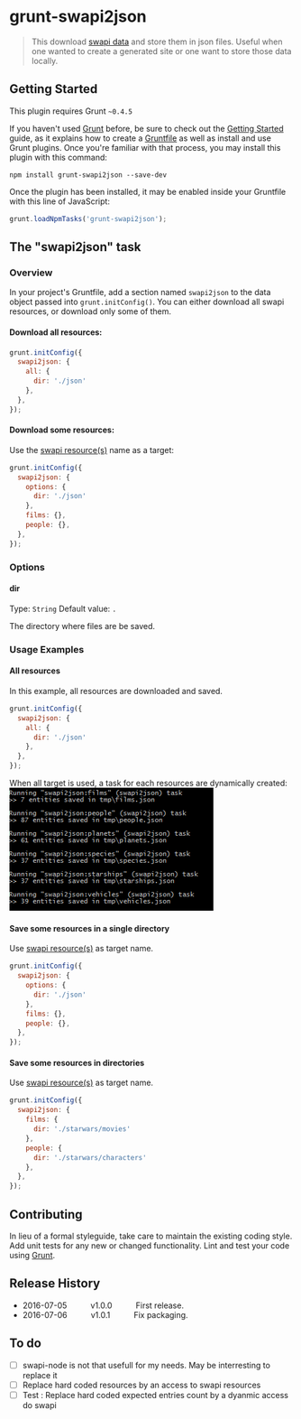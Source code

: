 # grunt-swapi2json

> This download [swapi data](http://swapi.co/) and store them in json files. Useful when one wanted to create a generated site or one want to store those data locally.

## Getting Started
This plugin requires Grunt `~0.4.5`

If you haven't used [Grunt](http://gruntjs.com/) before, be sure to check out the [Getting Started](http://gruntjs.com/getting-started) guide, as it explains how to create a [Gruntfile](http://gruntjs.com/sample-gruntfile) as well as install and use Grunt plugins. Once you're familiar with that process, you may install this plugin with this command:

```shell
npm install grunt-swapi2json --save-dev
```

Once the plugin has been installed, it may be enabled inside your Gruntfile with this line of JavaScript:

```js
grunt.loadNpmTasks('grunt-swapi2json');
```

## The "swapi2json" task

### Overview
In your project's Gruntfile, add a section named `swapi2json` to the data object passed into `grunt.initConfig()`.
You can either download all swapi resources, or download only some of them.

#### Download all resources:

```js
grunt.initConfig({
  swapi2json: {
    all: {
      dir: './json'
    },
  },
});
```

#### Download some resources:
Use the [swapi resource(s)](http://swapi.co/documentation#root) name as a target:
```js
grunt.initConfig({
  swapi2json: {
    options: {
	  dir: './json'
    },
    films: {},
    people: {},
  },
});
```

### Options

#### dir
Type: `String`
Default value: `.`

The directory where files are be saved.


### Usage Examples

#### All resources
In this example, all resources are downloaded and saved.

```js
grunt.initConfig({
  swapi2json: {
    all: {
      dir: './json'
    },
  },
});
```
When all target is used, a task for each resources are dynamically created:
![screenshot](./swapi2json_all.png "All target output")

#### Save some resources in a single directory
Use [swapi resource(s)](http://swapi.co/documentation#root) as target name.

```js
grunt.initConfig({
  swapi2json: {
    options: {
	  dir: './json'
    },
    films: {},
    people: {},
  },
});
```

#### Save some resources in directories
Use [swapi resource(s)](http://swapi.co/documentation#root) as target name.

```js
grunt.initConfig({
  swapi2json: {
    films: {
      dir: './starwars/movies'
    },
    people: {
      dir: './starwars/characters'
    },
  },
});
```


## Contributing
In lieu of a formal styleguide, take care to maintain the existing coding style. Add unit tests for any new or changed functionality. Lint and test your code using [Grunt](http://gruntjs.com/).

## Release History
* 2016-07-05   v1.0.0   First release.
* 2016-07-06   v1.0.1   Fix packaging.

## To do

- [ ] swapi-node is not that usefull for my needs. May be interresting to replace it
- [ ] Replace hard coded resources by an access to swapi resources
- [ ] Test : Replace hard coded expected entries count by a dyanmic access do swapi